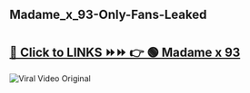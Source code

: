 
 ## Madame_x_93-Only-Fans-Leaked

# <h2><a href="https://clipsfans.com/Madame_x_93&ref=git">🔗 Click to LINKS ⏩⏩ 👉 🟢 Madame x 93 </a></h2>

<a href="https://clipsfans.com/Madame_x_93&ref=git" rel="nofollow" data-target="animated-image.originalLink"><img src="https://i.ibb.co.com/xMMVF88/686577567.gif" alt="Viral Video Original" style="max-width: 100%; display: inline-block;" data-target="animated-image.originalImage"></a>
